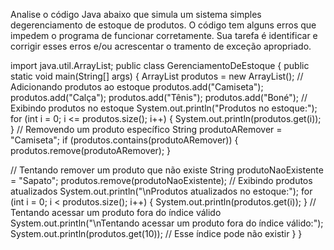 Analise o código Java abaixo que simula um sistema simples degerenciamento de estoque de produtos. O código tem alguns erros que impedem o programa de funcionar corretamente. Sua tarefa é identificar e corrigir esses erros e/ou acrescentar o tramento de exceção apropriado.

import java.util.ArrayList;
public class GerenciamentoDeEstoque {
 public static void main(String[] args) {
 ArrayList<String> produtos = new ArrayList<String>();
 // Adicionando produtos ao estoque
 produtos.add("Camiseta");
 produtos.add("Calça");
 produtos.add("Tênis");
 produtos.add("Boné");
 // Exibindo produtos no estoque
 System.out.println("Produtos no estoque:");
 for (int i = 0; i <= produtos.size(); i++) {
 System.out.println(produtos.get(i));
 }
 // Removendo um produto específico
 String produtoARemover = "Camiseta";
 if (produtos.contains(produtoARemover)) {
 produtos.remove(produtoARemover);
 }

 // Tentando remover um produto que não existe
 String produtoNaoExistente = "Sapato";
 produtos.remove(produtoNaoExistente);
 // Exibindo produtos atualizados
 System.out.println("\nProdutos atualizados no estoque:");
 for (int i = 0; i < produtos.size(); i++) {
 System.out.println(produtos.get(i));
 }
 // Tentando acessar um produto fora do índice válido
 System.out.println("\nTentando acessar um produto fora do
índice válido:");
 System.out.println(produtos.get(10)); // Esse índice pode não
existir
 }
}